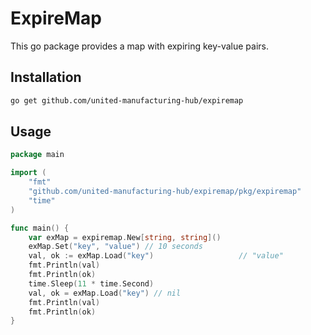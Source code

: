 # ExpireMap

This go package provides a map with expiring key-value pairs.

## Installation

```bash
go get github.com/united-manufacturing-hub/expiremap
```

## Usage

```go
package main

import (
	"fmt"
	"github.com/united-manufacturing-hub/expiremap/pkg/expiremap"
	"time"
)

func main() {
	var exMap = expiremap.New[string, string]()
	exMap.Set("key", "value") // 10 seconds
	val, ok := exMap.Load("key")                   // "value"
	fmt.Println(val)
	fmt.Println(ok)
	time.Sleep(11 * time.Second)
	val, ok = exMap.Load("key") // nil
	fmt.Println(val)
	fmt.Println(ok)
}
```
